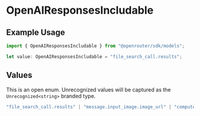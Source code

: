# OpenAIResponsesIncludable

## Example Usage

```typescript
import { OpenAIResponsesIncludable } from "@openrouter/sdk/models";

let value: OpenAIResponsesIncludable = "file_search_call.results";
```

## Values

This is an open enum. Unrecognized values will be captured as the `Unrecognized<string>` branded type.

```typescript
"file_search_call.results" | "message.input_image.image_url" | "computer_call_output.output.image_url" | "reasoning.encrypted_content" | "code_interpreter_call.outputs" | Unrecognized<string>
```